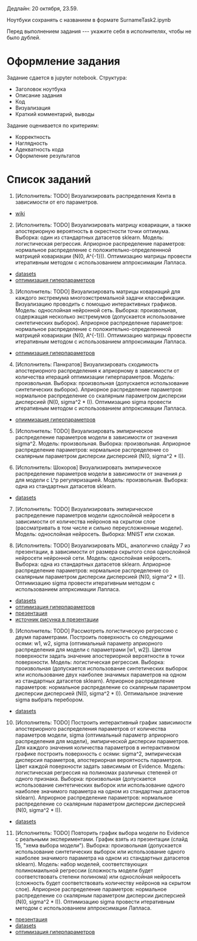 Дедлайн: 20 октября, 23.59.

Ноутбуки сохранять с названием в формате SurnameTask2.ipynb

Перед выполнением задания --- укажите себя в исполнителях, чтобы не было дублей.


# Оформление задания
Задание сдается в jupyter notebook. Структура:
* Заголовок ноутбука
* Описание задания
* Код
* Визуализация
* Краткий комментарий, выводы

Задание оценивается по критериям:
* Корректность
* Наглядность
* Адекватность кода
* Оформление результатов


# Список заданий
1. [Исполнитель: TODO] Визуализировать распределения Кента в зависимости от его параметров. 
* [wiki](https://en.wikipedia.org/wiki/Kent_distribution)

2. [Исполнитель: TODO] Визуализировать матрицу ковариации, а также апостериорную вероятность в окрестности точки оптимума. Выборка: один из стандартных датасетов sklearn. Модель: логистическая регрессия. Априорное распределение параметров: нормальное распределение с положительно-определеннной матрицей ковариации (N(0, A^{-1})). Оптимизацию матрицы провести итеративным методом с использованием аппроксимации Лапласа. 
* [datasets](https://scikit-learn.org/stable/datasets/toy_dataset.html)
* [оптимизация гиперпараметров](http://strijov.com/papers/HyperOptimizationEng.pdf)


3. [Исполнитель: TODO] Визуализировать матрицы ковариаций для каждого экстремума многоэкстремальной задачи классификации. Визуализацию проводить с помощью интерактивных графиков.  Модель: однослойная нейронной сеть. Выборка: произвольная, содержащая несколько экстремумов (допускается использование синтетических выборок). Априорное распределение параметров: нормальное распределение с положительно-определеннной матрицей ковариации (N(0, A^{-1})). Оптимизацию матрицы провести итеративным методом с использованием аппроксимации Лапласа. 
* [оптимизация гиперпараметров](http://strijov.com/papers/HyperOptimizationEng.pdf)

4. [Исполнитель: Панкратов] Визуализировать сходимость апостериорного распределения к априорному в зависимости от количества итераций оптимизации гиперпараметров.  Модель: произвольная. Выборка: произвольная (допускается использование синтетических выборок).  Априорное распределение параметров: нормальное распределение со скалярным параметром дисперсии дисперсией (N(0, sigma^2 * I)). Оптимизацию sigma провести итеративным методом с использованием аппроксимации Лапласа. 
* [опиимизация гиперпараметров](http://strijov.com/papers/HyperOptimizationEng.pdf)

5. [Исполнитель: TODO]  Визуализировать эмпирическое распределение параметров модели в зависимости от значения sigma^2.  Модель: произвольная. Выборка: произвольная.  Априорное распределение параметров: нормальное распределение со скалярным параметром дисперсии дисперсией (N(0, sigma^2 * I)).

6. [Исполнитель: Шокоров]  Визуализировать эмпирическое распределение параметров модели в зависимости от значения $p$ для модели с L^p регуляризацией.  Модель: произвольная. Выборка: одна из стандартных датасетов sklearn. 
* [datasets](https://scikit-learn.org/stable/datasets/toy_dataset.html)

7. [Исполнитель: TODO]  Визуализировать эмпирическое распределение параметров модели однослойной нейросети в зависимости от количества нейронов на скрытом слое (рассматривать в том числе и сильно переусложненные модели). Модель: однослойная нейросеть. Выборка: MNIST или схожая.


8. [Исполнитель: TODO]  Визуализировать MDL, аналогично слайду 7 из презентации, в зависимости от размера скрытого слоя однослойной нейросети нейронной сети. Модель: однослойная нейросеть. Выборка: одна из стандартных датасетов sklearn.  Априорное распределение параметров: нормальное распределение со скалярным параметром дисперсии дисперсией (N(0, sigma^2 * I)).  Оптимизацию sigma провести итеративным методом с использованием аппрксимации Лапласа. 
* [datasets](https://scikit-learn.org/stable/datasets/toy_dataset.html)
* [оптимизация гиперпараметров](http://strijov.com/papers/HyperOptimizationEng.pdf)
* [презентация](https://github.com/Intelligent-Systems-Phystech/BMM-21/blob/master/slides/slides_3_mdl.pdf)
* [источник рисунка в презентации](https://www.inference.org.uk/itprnn/book.pdf)


9. [Исполнитель: TODO]  Рассмотреть логистическую регрессию с двумя параметрами. Построить поверхность со следующими осями: w1, w2, sigma (оптимальный параметр априорного распределения для модели с параметрами [w1, w2]). Цветом поверхности задать значение апостериорной вероятности в точки поверхности. Модель: логистическая регрессия. Выборка: произвольная (допускается использование синтетических выборок или использование двух наиболее значимых параметров на одном из стандартных датасетов sklearn).  Априорное распределение параметров: нормальное распределение со скалярным параметром дисперсии дисперсией (N(0, sigma^2 * I)). Оптимальное значение sigma выбрать перебором.
* [datasets](https://scikit-learn.org/stable/datasets/toy_dataset.html)

10. [Исполнитель: TODO]  Построить интерактивный график зависимости апостериорного распределения параметров от количества параметров модели, sigma (оптимальный параметр априорного распределения для модели), эмпирической дисперсии параметров. Для каждого значения количества параметров в интерактивном графике построить поверхность с осями: sigma^2, эмпирическая дисперсия параметров, апостериорная вероятность параметров. Цвет каждой поверхности задать зависимым от Evidence. Модель: логистическая регрессия на полиномах различных степеней от одного признака.  Выборка: произвольная (допускается использование синтетических выборок или использование одного наиболее значимого параметра на одном из стандартных датасетов sklearn).  Априорное распределение параметров: нормальное распределение со скалярным параметром дисперсии дисперсией (N(0, sigma^2 * I)).
* [datasets](https://scikit-learn.org/stable/datasets/toy_dataset.html)
  
  
11. [Исполнитель: TODO] Повторить график выбора модели по Evidence с реальными экспериментами. График взять из презентации (слайд 15, "хема выбора модели").
Выборка: произвольная (допускается использование синтетических выборок или использование одного наиболее значимого параметра на одном из стандартных датасетов sklearn). Модель: набор моделей, соответствующих полиномаильной регрессии (сложность модели будет соответствовать степени полинома) или однослойная нейросеть (сложность будет соответствовать количеству нейронов на скрытом слое). Априорное распределение параметров: нормальное распределение со скалярным параметром дисперсии дисперсией (N(0, sigma^2 * I)).   Оптимизацию sigma провести итеративным методом с использованием аппроксимации Лапласа. 
* [презентация](https://github.com/Intelligent-Systems-Phystech/BMM-21/blob/master/slides/slides_2_inference.pdf)
* [datasets](https://scikit-learn.org/stable/datasets/toy_dataset.html)
* [оптимизация гиперпараметров](http://strijov.com/papers/HyperOptimizationEng.pdf)


